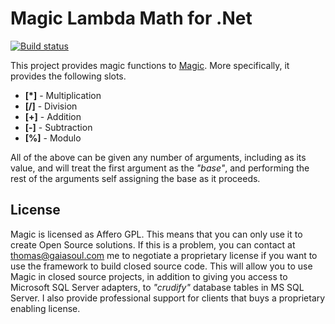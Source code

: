 
# Magic Lambda Math for .Net

[![Build status](https://travis-ci.org/polterguy/magic.lambda.math.svg?master)](https://travis-ci.org/polterguy/magic.lambda.math)

This project provides magic functions to [Magic](https://github.com/polterguy/magic). More specifically, it provides the following
slots.

* __[\*]__ - Multiplication
* __[/]__ - Division
* __[+]__ - Addition
* __[-]__ - Subtraction
* __[%]__ - Modulo

All of the above can be given any number of arguments, including as its value, and will treat the first argument as the _"base"_,
and performing the rest of the arguments self assigning the base as it proceeds.

## License

Magic is licensed as Affero GPL. This means that you can only use it to create Open Source solutions.
If this is a problem, you can contact at thomas@gaiasoul.com me to negotiate a proprietary license if
you want to use the framework to build closed source code. This will allow you to use Magic in closed
source projects, in addition to giving you access to Microsoft SQL Server adapters, to _"crudify"_
database tables in MS SQL Server. I also provide professional support for clients that buys a
proprietary enabling license.
